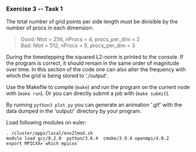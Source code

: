 ### Exercise 3 -- Task 1

The total number of grid points per side length must be divisible by the number of procs in each dimension:
> Good: Ntot = 256, nProcs = 4, procs_per_dim = 2 \
> Bad:  Ntot = 512, nProcs = 9, procs_per_dim = 3

During the timestepping the squared L2-norm is printed to the console. If the program is correct, it should remain in the same order of magnitude over time.
In this section of the code one can also alter the frequency with which the grid is being stored to './output'.

Use the Makefile to compile (`make`) and run the program on the current node with (`make run`).
Or you can directly submit a job with (`make submit`).

By running `python3 plot.py` you can generate an animation '.gif' with the data dumped in the 'output/' directory by your program.

Load following modules on euler:

```
. /cluster/apps/local/env2lmod.sh
module load gcc/8.2.0  python/3.6.4  cmake/3.9.4 openmpi/4.0.2
export MPICXX=`which mpicxx`
```
